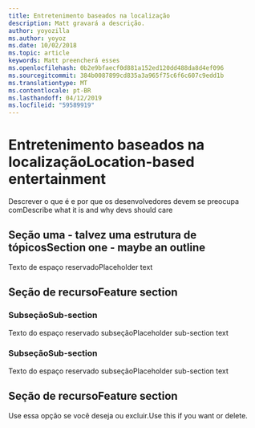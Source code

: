```yaml
---
title: Entretenimento baseados na localização
description: Matt gravará a descrição.
author: yoyozilla
ms.author: yoyoz
ms.date: 10/02/2018
ms.topic: article
keywords: Matt preencherá esses
ms.openlocfilehash: 0b2e9bfaecf0d881a152ed120dd488da8d4ef096
ms.sourcegitcommit: 384b0087899cd835a3a965f75c6f6c607c9edd1b
ms.translationtype: MT
ms.contentlocale: pt-BR
ms.lasthandoff: 04/12/2019
ms.locfileid: "59589919"
---
```

# <a name="location-based-entertainment"></a><span data-ttu-id="ac319-104">Entretenimento baseados na localização</span><span class="sxs-lookup"><span data-stu-id="ac319-104">Location-based entertainment</span></span>

<span data-ttu-id="ac319-105">Descrever o que é e por que os desenvolvedores devem se preocupa com</span><span class="sxs-lookup"><span data-stu-id="ac319-105">Describe what it is and why devs should care</span></span>

## <a name="section-one---maybe-an-outline"></a><span data-ttu-id="ac319-106">Seção uma - talvez uma estrutura de tópicos</span><span class="sxs-lookup"><span data-stu-id="ac319-106">Section one - maybe an outline</span></span>

<span data-ttu-id="ac319-107">Texto de espaço reservado</span><span class="sxs-lookup"><span data-stu-id="ac319-107">Placeholder text</span></span>

## <a name="feature-section"></a><span data-ttu-id="ac319-108">Seção de recurso</span><span class="sxs-lookup"><span data-stu-id="ac319-108">Feature section</span></span>

### <a name="sub-section"></a><span data-ttu-id="ac319-109">Subseção</span><span class="sxs-lookup"><span data-stu-id="ac319-109">Sub-section</span></span>

<span data-ttu-id="ac319-110">Texto do espaço reservado subseção</span><span class="sxs-lookup"><span data-stu-id="ac319-110">Placeholder sub-section text</span></span>

### <a name="sub-section"></a><span data-ttu-id="ac319-111">Subseção</span><span class="sxs-lookup"><span data-stu-id="ac319-111">Sub-section</span></span>

<span data-ttu-id="ac319-112">Texto do espaço reservado subseção</span><span class="sxs-lookup"><span data-stu-id="ac319-112">Placeholder sub-section text</span></span>

## <a name="feature-section"></a><span data-ttu-id="ac319-113">Seção de recurso</span><span class="sxs-lookup"><span data-stu-id="ac319-113">Feature section</span></span>

<span data-ttu-id="ac319-114">Use essa opção se você deseja ou excluir.</span><span class="sxs-lookup"><span data-stu-id="ac319-114">Use this if you want or delete.</span></span>
